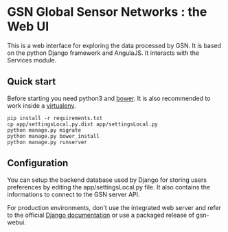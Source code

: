 # GSN Global Sensor Networks : the Web UI

This is a web interface for exploring the data processed by GSN. It is based on the python Django framework and AngulaJS. It interacts with the Services module.

## Quick start

Before starting you need python3 and [bower](http://bower.io/). It is also recommended to work inside a [virtualenv](http://docs.python-guide.org/en/latest/dev/virtualenvs/).

    pip install -r requirements.txt
    cp app/settingsLocal.py.dist app/settingsLocal.py
    python manage.py migrate
    python manage.py bower_install
    python manage.py runserver 

## Configuration

You can setup the backend database used by Django for storing users preferences by editing the app/settingsLocal.py file. It also contains the informations to connect to the GSN server API.

For production environments, don't use the integrated web server and refer to the official [Django documentation](https://docs.djangoproject.com/en/1.8/howto/deployment/) or use a packaged release of gsn-webui.


